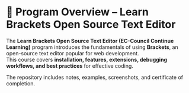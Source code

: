 # 📑 Program Overview – Learn Brackets Open Source Text Editor

The **Learn Brackets Open Source Text Editor (EC-Council Continue Learning)** program introduces the fundamentals of using **Brackets**, an open-source text editor popular for web development.  
This course covers **installation, features, extensions, debugging workflows, and best practices** for effective coding.  

The repository includes notes, examples, screenshots, and certificate of completion.  
